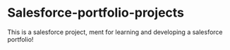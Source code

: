 # Salesforce-portfolio-projects
This is a salesforce project, ment for learning and developing a salesforce portfolio!
